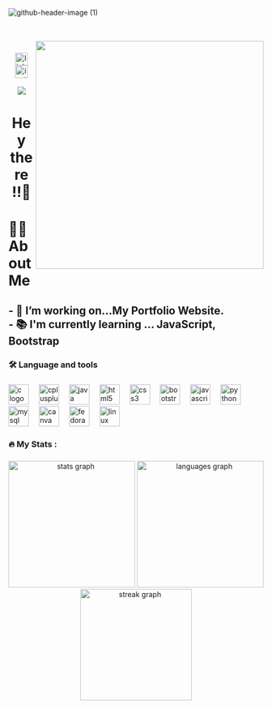 ![github-header-image (1)](https://github.com/jaychavada/jaychavada/assets/115369625/4de29cf2-582d-4db6-8d6e-96e692f0adcb)

<br>
<br clear="both">

<img align="right" height="450" src="https://cdn.dribbble.com/users/37649/screenshots/14437038/media/36fd5a9eadaa84609d252dfa3dead711.gif"  />

###

<div align="center">
  <a href="https://www.linkedin.com/in/jay-chavada-a48246251" target="_blank">
    <img src="https://img.shields.io/static/v1?message=LinkedIn&logo=linkedin&label=&color=0077B5&logoColor=white&labelColor=&style=for-the-badge" height="25" alt="linkedin logo"  />
  </a>
  <a href="https://instagram.com/_jaychavada_?utm_source=qr&igshid=MzNlNGNkZWQ4Mg%3D%3D" target="_blank">
    <img src="https://img.shields.io/static/v1?message=Instagram&logo=instagram&label=&color=E4405F&logoColor=white&labelColor=&style=for-the-badge" height="25" alt="instagram logo"  />
  </a>
</div>
<div align="center">
</div> <br>

<div align="center">
  <img src="https://visitor-badge.laobi.icu/badge?page_id=jaychavada.jaychavada&left_text=Stalkers"  />
</div>

###

<h1 align="center">Hey there !!👋</h1>

###

<h1 align="left">👩‍💻  About Me</h1>

###

<h2 align="left">- 🔭 I’m working on...My Portfolio Website.<br>- 📚 I'm currently learning ... JavaScript, Bootstrap</h2>

###

<h3 align="left">🛠 Language and tools</h3>

###

<div align="left">
  <img src="https://cdn.jsdelivr.net/gh/devicons/devicon/icons/c/c-original.svg" height="40" alt="c logo"  />
  <img width="12" />
  <img src="https://cdn.jsdelivr.net/gh/devicons/devicon/icons/cplusplus/cplusplus-original.svg" height="40" alt="cplusplus logo"  />
  <img width="12" />
  <img src="https://cdn.jsdelivr.net/gh/devicons/devicon/icons/java/java-original.svg" height="40" alt="java logo"  />
  <img width="12" />
  <img src="https://cdn.jsdelivr.net/gh/devicons/devicon/icons/html5/html5-original.svg" height="40" alt="html5 logo"  />
  <img width="12" />
  <img src="https://cdn.jsdelivr.net/gh/devicons/devicon/icons/css3/css3-original.svg" height="40" alt="css3 logo"  />
  <img width="12" />
  <img src="https://cdn.jsdelivr.net/gh/devicons/devicon/icons/bootstrap/bootstrap-original.svg" height="40" alt="bootstrap logo"  />
  <img width="12" />
  <img src="https://cdn.jsdelivr.net/gh/devicons/devicon/icons/javascript/javascript-original.svg" height="40" alt="javascript logo"  />
  <img width="12" />
  <img src="https://cdn.jsdelivr.net/gh/devicons/devicon/icons/python/python-original.svg" height="40" alt="python logo"  />
  <img width="12" />
  <img src="https://cdn.jsdelivr.net/gh/devicons/devicon/icons/mysql/mysql-original.svg" height="40" alt="mysql logo"  />
  <img width="12" />
  <img src="https://cdn.jsdelivr.net/gh/devicons/devicon/icons/canva/canva-original.svg" height="40" alt="canva logo"  />
  <img width="12" />
  <img src="https://cdn.jsdelivr.net/gh/devicons/devicon/icons/fedora/fedora-original.svg" height="40" alt="fedora logo"  />
  <img width="12" />
  <img src="https://cdn.jsdelivr.net/gh/devicons/devicon/icons/linux/linux-original.svg" height="40" alt="linux logo"  />
</div>

###

<h3 align="left">🔥   My Stats :</h3>

###

<div align="center">
  <img src="https://github-readme-stats.vercel.app/api?username=jaychavada&hide_title=false&hide_rank=false&show_icons=true&include_all_commits=true&count_private=true&disable_animations=false&theme=dracula&locale=en&hide_border=true&order=1" height="250" alt="stats graph"  />
  <img src="https://github-readme-stats.vercel.app/api/top-langs?username=jaychavada&locale=en&hide_title=false&layout=compact&card_width=320&langs_count=5&theme=dracula&hide_border=true&order=2" height="250" alt="languages graph"  />
  <img src="https://streak-stats.demolab.com?user=jaychavada&locale=en&mode=daily&theme=dark&hide_border=true&border_radius=5&order=3" height="220" alt="streak graph"  />
</div>
